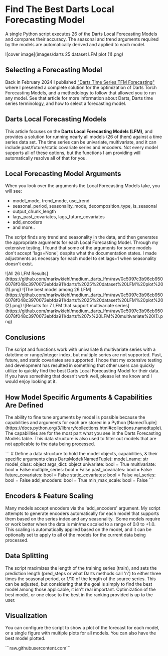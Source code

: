 # Find The Best Darts Local Forecasting Model

<p>A single Python script executes 26 of the Darts Local Forecasting Models and compares their accuracy. The seasonal and trend arguments required by the models are automatically derived and applied to each model.</p>
![cover image](images/darts 25 dataset LFM plot (1).png)

## Selecting a Forecasting Model
Back in February 2024 I published ["Darts Time Series TFM Forecasting"](https://medium.com/@markwkiehl/darts-time-series-tfm-forecasting-8275ccc93a43) where I presented a complete solution for the optimization of Darts Torch Forecasting Models, and a methodology to follow that allowed you to run any model. See that article for more information about Darts, Darts time series terminology, and how to select a forecasting model.

## Darts Local Forecasting Models
<p>This article focuses on the <b>Darts Local Forecasting Models (LFM)</b>, and provides a solution for running nearly all models (26 of them) against a time series data set. The time series can be univariate, multivariate, and it can include past/future/static covariate series and encoders. Not every model supports all of these options, but the functions I am providing will automatically resolve all of that for you.
</p>

## Local Forecasting Model Arguments
<p>When you look over the arguments the Local Forecasting Models take, you will see:</p>
<ul>
<li>model_mode, trend_mode, use_trend</li>
<li>seasonal_period, seasonality_mode, decomposition_type, is_seasonal</li>
<li>output_chunk_length</li>
<li>lags_past_covariates, lags_future_covariates</li>
<li>add_encoders</li>
<li>and more..</li>
</ul>
<p>The script finds any trend and seasonality in the data, and then generates the appropriate arguments for each Local Forecasting Model. Through my extensive testing, I found that some of the arguments for some models don't accept 'lags=None', despite what the documentation states. I made adjustments as necessary for each model to set lags=1 when seasonality doesn't exist.
</p>
![All 26 LFM Results](https://github.com/markwkiehl/medium_darts_lfm/raw/0c5097c3b96cb9506078f048c3970073ebfda911/darts%2025%20dataset%20LFM%20plot%20(1).png)
![The best model among 26 LFM](https://github.com/markwkiehl/medium_darts_lfm/raw/0c5097c3b96cb9506078f048c3970073ebfda911/darts%2025%20dataset%20LFM%20plot%20(2).png)
![Results for 7 LFM that support multivariate series](https://github.com/markwkiehl/medium_darts_lfm/raw/0c5097c3b96cb9506078f048c3970073ebfda911/darts%207x%20LFM%20multivariate%20(1).png)

## Conclusions
<p>The script and functions work with univariate & multivariate series with a datetime or range/integer index, but multiple series are not supported. Past, future, and static covariates are supported. I hope that my extensive testing and development has resulted in something that other users can quickly utilize to quickly find the best Darts Local Forecasting Model for their data. If you have something that doesn't work well, please let me know and I would enjoy looking at it. 
</p>

## How Model Specific Arguments & Capabilities Are Defined
<p>The ability to fine tune arguments by model is possible because the capabilities and arguments for each are stored in a Python [NamedTuple](https://docs.python.org/3/library/collections.html#collections.namedtuple). The capabilities are for the most part what you see in the Darts Forecasting Models table. This data structure is also used to filter out models that are not applicable to the data being processed.</p>
```
# Define a data structure to hold the model objects, capabilities, & their specific arguments
class DartsModel(NamedTuple):
 model_name: str
 model_class: object
 args_dict: object
 univariate: bool = True
 multivariate: bool = False
 multiple_series: bool = False
 past_covariates: bool = False
 future_covariates: bool = False
 static_covariates: bool = False
 val_series: bool = False
 add_encoders: bool = True
 min_max_scale: bool = False
 ```

## Encoders & Feature Scaling
<p>Many models accept encoders via the 'add_encoders' argument. My script attempts to generate encoders automatically for each model that supports them based on the series index and any seasonality. 
Some models require or work better when the data is min/max scaled to a range of 0.0 to +1.0. This scaling is automatically applied based on the model, and it can be optionally set to apply to all of the models for the current data being processed.
</p>

## Data Splitting
<p>The script maximizes the length of the training series (train), and sets the prediction length (pred_steps or what Darts methods call 'n') to either three times the seasonal period, or 1/10 of the length of the source series. This can be adjusted, but considering that the goal is simply to find the best model among those applicable, it isn't real important. Optimization of the best model, or one close to the best in the ranking provided is up to the user.
</p>

## Visualization
<p>You can configure the script to show a plot of the forecast for each model, or a single figure with multiple plots for all models. You can also have the best model plotted.  
</p>
```raw.githubusercontent.com```
